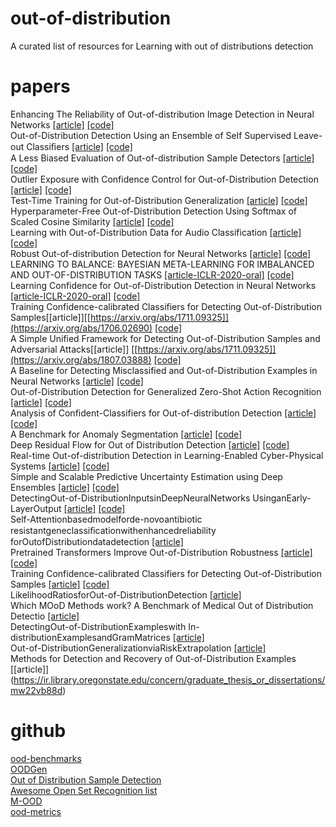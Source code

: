 
# out-of-distribution
A curated list of resources for Learning with out of distributions detection
# papers
Enhancing The Reliability of Out-of-distribution Image Detection in Neural Networks [[article]](https://arxiv.org/abs/1706.02690) [[code]](https://github.com/ShiyuLiang/odin-pytorch)  
Out-of-Distribution Detection Using an Ensemble of Self Supervised Leave-out Classiﬁers [[article]](http://openaccess.thecvf.com/content_ECCV_2018/papers/Apoorv_Vyas_Out-of-Distribution_Detection_Using_ECCV_2018_paper.pdf) [[code]](https://github.com/YU1ut/Ensemble-of-Leave-out-Classifiers)  
A Less Biased Evaluation of Out-of-distribution Sample Detectors [[article]](https://arxiv.org/abs/1809.04729) [[code]](https://github.com/ashafaei/OD-test)  
Outlier Exposure with Confidence Control for Out-of-Distribution Detection [[article]](https://arxiv.org/abs/1906.03509) [[code]](https://github.com/nazim1021/OOD-detection-using-OECC)  
Test-Time Training for Out-of-Distribution Generalization [[article]](https://arxiv.org/abs/1909.13231) [[code]](https://github.com/yueatsprograms/ttt_imagenet_release)  
Hyperparameter-Free Out-of-Distribution Detection Using Softmax of Scaled Cosine Similarity [[article]](https://arxiv.org/abs/1905.10628) [[code]](https://github.com/engkarat/cosine-ood-detector)  
Learning with Out-of-Distribution Data for Audio Classification [[article]](https://arxiv.org/abs/2002.04683) [[code]](https://github.com/tqbl/ood_audio)  
Robust Out-of-distribution Detection for Neural Networks [[article]](https://arxiv.org/abs/2003.09711) [[code]](https://github.com/jfc43/robust-ood-detection)  
LEARNING TO BALANCE: BAYESIAN META-LEARNING FOR IMBALANCED AND OUT-OF-DISTRIBUTION TASKS [[article-ICLR-2020-oral]](https://openreview.net/pdf?id=rkeZIJBYvr) [[code]](https://github.com/haebeom-lee/l2b)  
Learning Confidence for Out-of-Distribution Detection in Neural Networks [[article-ICLR-2020-oral]](https://arxiv.org/abs/1802.04865) [[code]](https://github.com/uoguelph-mlrg/confidence_estimation)  
Training Confidence-calibrated Classifiers for Detecting Out-of-Distribution Samples[[article]][[https://arxiv.org/abs/1711.09325]](https://arxiv.org/abs/1706.02690) [[code]](https://github.com/facebookresearch/odin)  
A Simple Unified Framework for Detecting Out-of-Distribution Samples and Adversarial Attacks[[article]] [[https://arxiv.org/abs/1711.09325]](https://arxiv.org/abs/1807.03888) [[code]](https://github.com/pokaxpoka/deep_Mahalanobis_detector)  
A Baseline for Detecting Misclassified and Out-of-Distribution Examples in Neural Networks [[article]](https://arxiv.org/abs/1610.02136) [[code]](https://github.com/hendrycks/error-detection)  
Out-of-Distribution Detection for Generalized Zero-Shot Action Recognition [[article]](https://arxiv.org/abs/1904.08703) [[code]](https://github.com/naraysa/gzsl-od)  
Analysis of Confident-Classifiers for Out-of-distribution Detection [[article]](https://arxiv.org/abs/1904.12220) [[code]](https://github.com/sverneka/ConfidentClassifierICLR19)  
A Benchmark for Anomaly Segmentation [[article]](https://arxiv.org/abs/1911.11132) [[code]](https://github.com/xksteven/multilabel-ood)  
Deep Residual Flow for Out of Distribution Detection [[article]](https://arxiv.org/abs/2001.05419) [[code]](https://github.com/EvZissel/Residual-Flow)  
Real-time Out-of-distribution Detection in Learning-Enabled Cyber-Physical Systems [[article]](https://arxiv.org/pdf/2001.10494.pdf) [[code]](https://github.com/feiyangsb/out_of_distribution_detector_aebs)  
Simple and Scalable Predictive Uncertainty Estimation using Deep Ensembles [[article]](https://arxiv.org/abs/1612.01474) [[code]](https://github.com/liyin2015/ensemble_classification_model)  
DetectingOut-of-DistributionInputsinDeepNeuralNetworks UsinganEarly-LayerOutput [[article]](https://arxiv.org/pdf/1910.10307.pdf) [[code]](https://github.com/gietema/ood-early-layer-detection)  
Self-Attentionbasedmodelforde-novoantibiotic resistantgeneclassiﬁcationwithenhancedreliability forOutofDistributiondatadetection [[article]](https://www.biorxiv.org/content/10.1101/543272v1.full.pdf)   
Pretrained Transformers Improve Out-of-Distribution Robustness [[article]](https://arxiv.org/abs/2004.06100) [[code]](https://github.com/camelop/NLP-Robustness)  
Training Confidence-calibrated Classifiers for Detecting Out-of-Distribution Samples [[article]](https://arxiv.org/abs/1711.09325) [[code]](https://github.com/OpenXAIProject/Confident_classifier)  
LikelihoodRatiosforOut-of-DistributionDetection [[article]](http://papers.nips.cc/paper/9611-likelihood-ratios-for-out-of-distribution-detection.pdf)  
Which MOoD Methods work? A Benchmark of Medical Out of Distribution Detectio [[article]](https://openreview.net/pdf?id=1ABDN92t49)   
DetectingOut-of-DistributionExampleswith In-distributionExamplesandGramMatrices [[article]](ttps://arxiv.org/pdf/1912.12510.pdf)  
Out-of-DistributionGeneralizationviaRiskExtrapolation [[article]](https://arxiv.org/pdf/2003.00688.pdf)  
Methods for Detection and Recovery of Out-of-Distribution Examples [[article]] (https://ir.library.oregonstate.edu/concern/graduate_thesis_or_dissertations/mw22vb88d)  

# github
[ood-benchmarks](https://github.com/eminorhan/ood-benchmarks)  
[OODGen](https://github.com/sverneka/OODGen)  
[Out of Distribution Sample Detection](https://github.com/ashafaei/out-of-distribution-detection)  
[Awesome Open Set Recognition list](https://github.com/iCGY96/awesome_OpenSetRecognition_list)  
[M-OOD ](https://github.com/EpiSci/M-OOD)  
[ood-metrics ](https://github.com/tayden/ood-metrics)  
